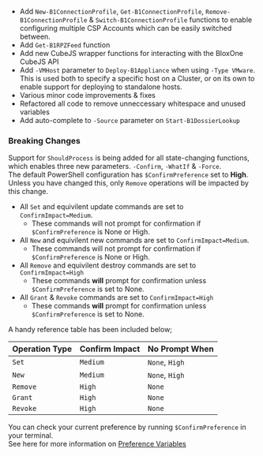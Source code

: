 - Add `New-B1ConnectionProfile`, `Get-B1ConnectionProfile`, `Remove-B1ConnectionProfile` & `Switch-B1ConnectionProfile` functions to enable configuring multiple CSP Accounts which can be easily switched between.
- Add `Get-B1RPZFeed` function
- Add new CubeJS wrapper functions for interacting with the BloxOne CubeJS API
- Add `-VMHost` parameter to `Deploy-B1Appliance` when using `-Type VMware`. This is used both to specify a specific host on a Cluster, or on its own to enable support for deploying to standalone hosts.
- Various minor code improvements & fixes
- Refactored all code to remove unneccessary whitespace and unused variables
- Add auto-complete to `-Source` parameter on `Start-B1DossierLookup`

### Breaking Changes
Support for `ShouldProcess` is being added for all state-changing functions, which enables three new parameters. `-Confirm`, `-WhatIf` & `-Force`.  
The default PowerShell configuration has `$ConfirmPreference` set to **High**. Unless you have changed this, only `Remove` operations will be impacted by this change.

- All `Set` and equivilent update commands are set to `ConfirmImpact=Medium`.
  - These commands will not prompt for confirmation if `$ConfirmPreference` is None or High.
- All `New` and equivilent new commands are set to `ConfirmImpact=Medium`.
  - These commands will not prompt for confirmation if `$ConfirmPreference` is None or High.
- All `Remove` and equivilent destroy commands are set to `ConfirmImpact=High`
  - These commands **will** prompt for confirmation unless `$ConfirmPreference` is set to None.
- All `Grant` & `Revoke` commands are set to `ConfirmImpact=High`
  - These commands **will** prompt for confirmation unless `$ConfirmPreference` is set to None.
 
A handy reference table has been included below;

|       Operation Type       |       Confirm Impact       |       No Prompt When       |
|:---------------------------|:---------------------------|:---------------------------|
| `Set`                      | `Medium`                   | `None`, `High`             |
| `New`                      | `Medium`                   | `None`, `High`             |
| `Remove`                   | `High`                     | `None`                     |
| `Grant`                    | `High`                     | `None`                     |
| `Revoke`                   | `High`                     | `None`                     |

You can check your current preference by running `$ConfirmPreference` in your terminal.  
See here for more information on [Preference Variables](https://learn.microsoft.com/en-us/powershell/module/microsoft.powershell.core/about/about_preference_variables?view=powershell-7.4#confirmpreference)